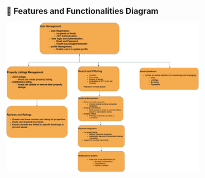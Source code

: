 ## 🧩 Features and Functionalities Diagram


![Features Diagram](features-and-functionalities/feature-and-functionality.drawio.png)
